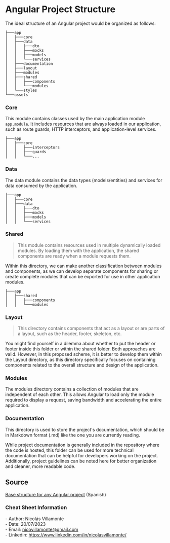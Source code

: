 # Angular Project Structure

The ideal structure of an Angular project would be organized as follows:

```
├───app
│   ├───core
│   ├───data
│   │   ├───dto
│   │   ├───mocks
│   │   ├───models
│   │   └───services
│   ├───documentation
│   ├───layout
│   ├───modules
│   ├───shared
│   │   ├───components
│   │   └───modules
│   └───styles
└───assets
```

### Core

This module contains classes used by the main application module `app.module`. It includes resources that are always loaded in our application, such as route guards, HTTP interceptors, and application-level services.

```
├───app
│   ├───core
│   │   ├───interceptors
│   │   ├───guards
│   │   └───...
```

### Data

The data module contains the data types (models/entities) and services for data consumed by the application.


```
├───app
│   ├───core
│   ├───data
│   │   ├───dto
│   │   ├───mocks
│   │   ├───models
│   │   └───services
```

### Shared

> This module contains resources used in multiple dynamically loaded modules. By loading them with the application, the shared components are ready when a module requests them.

Within this directory, we can make another classification between modules and components, as we can develop separate components for sharing or create complete modules that can be exported for use in other application modules.

```
├───app
│   ├───shared
│   │   ├───components
│   │   └───modules
```


### Layout

> This directory contains components that act as a layout or are parts of a layout, such as the header, footer, skeleton, etc.

You might find yourself in a dilemma about whether to put the header or footer inside this folder or within the shared folder. Both approaches are valid. However, in this proposed scheme, it is better to develop them within the Layout directory, as this directory specifically focuses on containing components related to the overall structure and design of the application.

### Modules

The modules directory contains a collection of modules that are independent of each other. This allows Angular to load only the module required to display a request, saving bandwidth and accelerating the entire application.

### Documentation

This directory is used to store the project's documentation, which should be in Markdown format (.md) like the one you are currently reading.

While project documentation is generally included in the repository where the code is hosted, this folder can be used for more technical documentation that can be helpful for developers working on the project. Additionally, project guidelines can be noted here for better organization and cleaner, more readable code.

## Source
[Base structure for any Angular project](https://baguilar6174.medium.com/estructura-base-para-cualquier-proyecto-de-angular-6a035a27bfcf) (Spanish)

### Cheat Sheet Information
\- Author: Nicolás Villamonte <br>
\- Date: 20/07/2023 <br>
\- Email: nicovillamonte@gmail.com <br>
\- Linkedin: https://www.linkedin.com/in/nicolasvillamonte/ <br>
